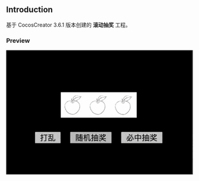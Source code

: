 ## Introduction
基于 CocosCreator 3.6.1 版本创建的 **滚动抽奖** 工程。

### Preview  
![image](../../../gif/202210/2022100101.gif)